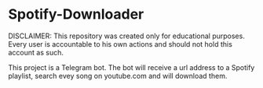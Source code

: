 # Spotify-Downloader

DISCLAIMER:
This repository was created only for educational purposes.
Every user is accountable to his own actions and should not hold this account as such.

This project is a Telegram bot.
The bot will receive a url address to a Spotify playlist, search evey song on youtube.com and will download them.
